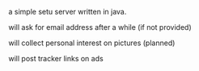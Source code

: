 a simple setu server written in java.

will ask for email address after a while (if not provided)

will collect personal interest on pictures (planned)

will post tracker links on ads 